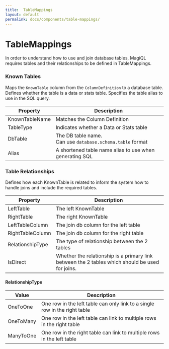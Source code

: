 ```yaml
---
title:  TableMappings
layout: default
permalink: docs/components/table-mappings/
---
```


TableMappings
===

In order to understand how to use and join database tables, MagiQL requires tables and their relationships to be defined in TableMappings.

### Known Tables
Maps the `KnownTable` column from the `ColumnDefinition` to a database table. Defines whether the table is a data or stats table. Specifies the table alias to use in the SQL query.

|Property|Description|
| --- | --- |
|KnownTableName| Matches the Column Definition|
|TableType| Indicates whether a Data or Stats table|
|DbTable| The DB table name. <br>Can use `database.schema.table` format |
|Alias| A shortened table name alias to use when generating SQL|

### Table Relationships
Defines how each KnownTable is related to inform the system how to handle joins and include the required tables.

| Property | Description |
| --- | --- |
| LeftTable | The left KnownTable |
| RightTable | The right KnownTable |
| LeftTableColumn | The join db column for the left table |
| RightTableColumn | The join db column for the right table |
| RelationshipType | The type of relationship between the 2 tables |
| IsDirect| Whether the relationship is a primary link between the 2 tables which should be used for joins. |
 
#### RelationshipType

| Value | Description |
| --- | --- |
| OneToOne | One row in the left table can only link to a single row in the right table |
| OneToMany | One row in the left table can link to multiple rows in the right table  |
| ManyToOne | One row in the right table can link to multiple rows in the left table |
